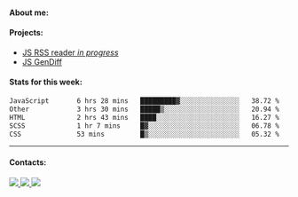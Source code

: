 #### About me:

#### Projects:
- [JS RSS reader *in progress*](https://github.com/GKoil/frontend-project-lvl3)
- [JS GenDiff](https://github.com/GKoil/GenDiff)

#### Stats for this week:
<!--START_SECTION:waka-->

```txt
JavaScript       6 hrs 28 mins   █████████▓░░░░░░░░░░░░░░░   38.72 %
Other            3 hrs 30 mins   █████▒░░░░░░░░░░░░░░░░░░░   20.94 %
HTML             2 hrs 43 mins   ████░░░░░░░░░░░░░░░░░░░░░   16.27 %
SCSS             1 hr 7 mins     █▓░░░░░░░░░░░░░░░░░░░░░░░   06.78 %
CSS              53 mins         █▒░░░░░░░░░░░░░░░░░░░░░░░   05.32 %
```

<!--END_SECTION:waka-->
---
#### Contacts:

<a target='_blank' title='LinkedIn' href="https://www.linkedin.com/in/gkoil/">
  <img src="https://img.shields.io/badge/LinkedIn-0077B5?style=for-the-badge&logo=linkedin&logoColor=white" />
</a>
<a target='_blank' title='Telegram' href="https://t.me/gkoil">
  <img src="https://img.shields.io/badge/Telegram-2CA5E0?style=for-the-badge&logo=telegram&logoColor=white" />
</a>
<a target='_blank' title='Gmail' href="mailto: gk.grigorev@gmail.com">
  <img src="https://img.shields.io/badge/Gmail-D14836?style=for-the-badge&logo=gmail&logoColor=white" />
</a>

